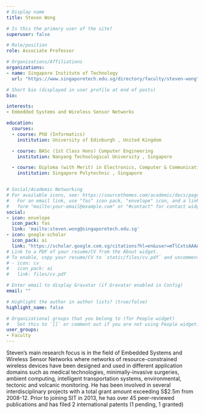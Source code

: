 ```yaml
---
# Display name
title: Steven Wong

# Is this the primary user of the site?
superuser: false

# Role/position
role: Associate Professor

# Organizations/Affiliations
organizations:
- name: Singapore Institute of Technology
  url: "https://www.singaporetech.edu.sg/directory/faculty/steven-wong"

# Short bio (displayed in user profile at end of posts)
bio:

interests:
- Embedded Systems and Wireless Sensor Networks

education:
  courses:
  - course: PhD (Informatics)
    institution: University of Edinburgh , United Kingdom

  - course: BASc (1st Class Hons) Computer Engineering
    institution: Nanyang Technological University , Singapore

  - course: Diploma (with Merit) in Electronics, Computer & Communication Engineering
    institution: Singapore Polytechnic , Singapore


# Social/Academic Networking
# For available icons, see: https://sourcethemes.com/academic/docs/page-builder/#icons
#   For an email link, use "fas" icon pack, "envelope" icon, and a link in the
#   form "mailto:your-email@example.com" or "#contact" for contact widget.
social:
- icon: envelope
  icon_pack: fas
  link: 'mailto:steven.wong@singaporetech.edu.sg'
- icon: google-scholar
  icon_pack: ai
  link: "https://scholar.google.com.sg/citations?hl=en&user=mTlCxtsAAAAJ"
# Link to a PDF of your resume/CV from the About widget.
# To enable, copy your resume/CV to `static/files/cv.pdf` and uncomment the lines below.
# - icon: cv
#   icon_pack: ai
#   link: files/cv.pdf

# Enter email to display Gravatar (if Gravatar enabled in Config)
email: ""

# Highlight the author in author lists? (true/false)
highlight_name: false

# Organizational groups that you belong to (for People widget)
#   Set this to `[]` or comment out if you are not using People widget.
user_groups:
- Faculty
---
```

Steven’s main research focus is in the field of Embedded Systems and Wireless Sensor Networks where networks of resource-constrained wireless devices have been designed and used in different application domains such as medical technologies, minimally-invasive surgeries, ambient computing, intelligent transportation systems, environmental, tectonic and volcanic monitoring. He has been involved in several interdisciplinary projects with a total grant amount exceeding S$2.5m from 2008-12. Prior to joining SIT in 2013, he has over 45 peer-reviewed publications and has filed 2 international patents (1 pending, 1 granted)

